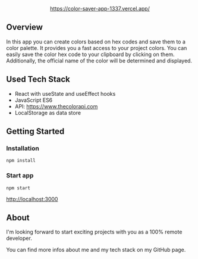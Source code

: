 <p align="center"><a href="https://color-saver-app-1337.vercel.app/">https://color-saver-app-1337.vercel.app/</a></p>

## Overview

In this app you can create colors based on hex codes and save them to a color palette. It provides you a fast access to your project colors. You can easily save the color hex code to your clipboard by clicking on them. Additionally, the official name of the color will be determined and displayed.

## Used Tech Stack

- React with useState and useEffect hooks
- JavaScript ES6
- API: https://www.thecolorapi.com
- LocalStorage as data store

## Getting Started

### Installation

`npm install`

### Start app

`npm start`

<a href="http://localhost:3000">http://localhost:3000</a>

## About

I'm looking forward to start exciting projects with you as a 100% remote developer.

You can find more infos about me and my tech stack on my GitHub page.
